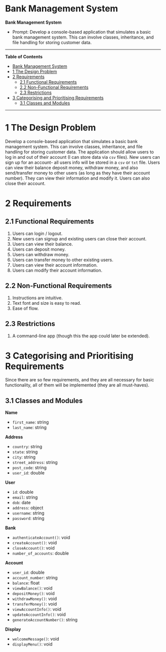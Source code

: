 # Bank Management System
**Bank Management System**
   - Prompt: Develop a console-based application that simulates a basic bank management system. This can involve classes, inheritance, and file handling for storing customer data.
 ***
 **Table of Contents**
- [Bank Management System](#bank-management-system)
- [1 The Design Problem](#1-the-design-problem)
- [2 Requirements](#2-requirements)
	- [2.1 Functional Requirements](#21-functional-requirements)
	- [2.2 Non-Functional Requirements](#22-non-functional-requirements)
	- [2.3 Restrictions](#23-restrictions)
- [3 Categorising and Prioritising Requirements](#3-categorising-and-prioritising-requirements)
	- [3.1 Classes and Modules](#31-classes-and-modules)
 ***
 # 1 The Design Problem
 Develop a console-based application that simulates a basic bank management system. This can involve classes, inheritance, and file handling for storing customer data. The application should allow users to log in and out of their account (I can store data via `csv` files). New users can sign up for an account- all users info will be stored in a `csv` or `txt` file. Users can view their balance deposit money, withdraw money, and also send/transfer money to other users (as long as they have their account number). They can view their information and modify it. Users can also close their account.
 
 # 2 Requirements
 ## 2.1 Functional Requirements
 1. Users can login / logout.
 2. New users can signup and existing users can close their account.
 3. Users can view their balance.
 5. Users can deposit money.
 6. Users can withdraw money.
 7. Users can transfer money to other existing users.
 8. Users can view their account information.
 9. Users can modify their account information.

## 2.2 Non-Functional Requirements
1. Instructions are intuitive.
2. Text font and size is easy to read.
3. Ease of flow.

## 2.3 Restrictions
1. A command-line app (though this the app could later be extended). 

# 3 Categorising and Prioritising Requirements
Since there are so few requirements, and they are all necessary for basic functionality, all of them will be implemented (they are all must-haves).

## 3.1 Classes and Modules
**Name**
- `first_name`: string
- `last_name`: string

**Address**
- `country`: string
- `state`: string
- `city`: string
- `street_address`: string
- `post_code`: string
- `user_id`: double
  
**User**
- `id`: double
- `email`: string
- `dob`: date
- `address`: object
- `username`: string
- `password`: string

**Bank**
- `authenticateAccount()`: void
- `createAccount()`: void
- `closeAccount()`: void
- `number_of_accounts`: double

**Account**
- `user_id`: double
- `account_number`: string
- `balance`: float
- `viewBalance()`: void
- `depositMoney()`: void
- `withdrawMoney()`: void
- `transferMoney()`: void
-  `viewAccountInfo()`: void
-  `updateAccountInfo()`: void
-  `generateAccountNumber()`: string

**Display**
- `welcomeMessage()`: void
- `displayMenu()`: void
